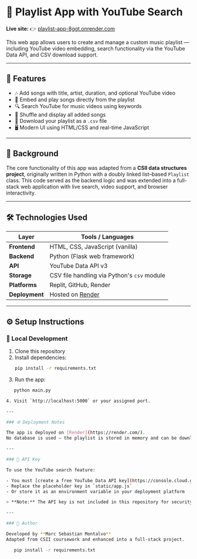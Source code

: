 # 🎵 Playlist App with YouTube Search  
**Live site:** 👉 [playlist-app-8ggt.onrender.com](https://playlist-app-8ggt.onrender.com/)

This web app allows users to create and manage a custom music playlist — including YouTube video embedding, search functionality via the YouTube Data API, and CSV download support.

---

## 🚀 Features

- 🎶 Add songs with title, artist, duration, and optional YouTube video  
- 🎥 Embed and play songs directly from the playlist  
- 🔍 Search YouTube for music videos using keywords  
- 🔀 Shuffle and display all added songs  
- 💾 Download your playlist as a `.csv` file  
- 🖥️ Modern UI using HTML/CSS and real-time JavaScript  

---

## 🧠 Background

The core functionality of this app was adapted from a **CSII data structures project**, originally written in Python with a doubly linked list–based `Playlist` class. This code served as the backend logic and was extended into a full-stack web application with live search, video support, and browser interactivity.

---

## 🛠 Technologies Used

| Layer        | Tools / Languages                           |
|--------------|----------------------------------------------|
| **Frontend** | HTML, CSS, JavaScript (vanilla)              |
| **Backend**  | Python (Flask web framework)                 |
| **API**      | YouTube Data API v3                          |
| **Storage**  | CSV file handling via Python's `csv` module  |
| **Platforms**| Replit, GitHub, Render                       |
| **Deployment**| Hosted on [Render](https://render.com/)     |

---

## ⚙️ Setup Instructions

### 🔧 Local Development
1. Clone this repository  
2. Install dependencies:
   ```bash
   pip install -r requirements.txt
3. Run the app:
```bash
   python main.py

4. Visit `http://localhost:5000` or your assigned port.

---

### 🌐 Deployment Notes

The app is deployed on [Render](https://render.com/).  
No database is used — the playlist is stored in memory and can be downloaded as a CSV.

---

### 🔐 API Key

To use the YouTube search feature:

- You must [create a free YouTube Data API key](https://console.cloud.google.com/)
- Replace the placeholder key in `static/app.js`
- Or store it as an environment variable in your deployment platform

> **Note:** The API key is not included in this repository for security reasons.

---

### 👤 Author

Developed by **Marc Sebastian Montalvo**  
Adapted from CSII coursework and enhanced into a full-stack project.

   pip install -r requirements.txt

